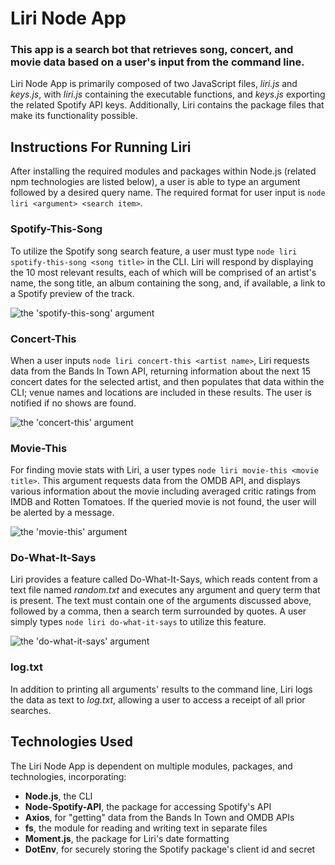 # Liri Node App

### This app is a search bot that retrieves song, concert, and movie data based on a user's input from the command line.

Liri Node App is primarily composed of two JavaScript files, *liri.js* and *keys.js*, with *liri.js* containing the executable functions, and *keys.js* exporting the related Spotify API keys. Additionally, Liri contains the package files that make its functionality possible.

## Instructions For Running Liri

After installing the required modules and packages within Node.js (related npm technologies are listed below), a user is able to type an argument followed by a desired query name. The required format for user input is `node liri <argument> <search item>`.

### Spotify-This-Song

To utilize the Spotify song search feature, a user must type `node liri spotify-this-song <song title>` in the CLI. Liri will respond by displaying the 10 most relevant results, each of which will be comprised of an artist's name, the song title, an album containing the song, and, if available, a link to a Spotify preview of the track.

![the 'spotify-this-song' argument](https://media.giphy.com/media/Y2hvAPdKuNCGwB26lk/giphy.gif)

### Concert-This

When a user inputs `node liri concert-this <artist name>`, Liri requests data from the Bands In Town API, returning information about the next 15 concert dates for the selected artist, and then populates that data within the CLI; venue names and locations are included in these results. The user is notified if no shows are found.

![the 'concert-this' argument](https://media.giphy.com/media/eMDz5RbxdTtlcosaOn/giphy.gif)

### Movie-This

For finding movie stats with Liri, a user types `node liri movie-this <movie title>`. This argument requests data from the OMDB API, and displays various information about the movie including averaged critic ratings from IMDB and Rotten Tomatoes. If the queried movie is not found, the user will be alerted by a message.

![the 'movie-this' argument](https://media.giphy.com/media/gHQCdj8i3nSHC8xWfx/giphy.gif)

### Do-What-It-Says

Liri provides a feature called Do-What-It-Says, which reads content from a text file named *random.txt* and executes any argument and query term that is present. The text must contain one of the arguments discussed above, followed by a comma, then a search term surrounded by quotes. A user simply types `node liri do-what-it-says` to utilize this feature.

![the 'do-what-it-says' argument](https://media.giphy.com/media/SUczF0kBZWgh37cb5j/giphy.gif)

### log.txt

In addition to printing all arguments' results to the command line, Liri logs the data as text to *log.txt*, allowing a user to access a receipt of all prior searches.

## Technologies Used

The Liri Node App is dependent on multiple modules, packages, and technologies, incorporating:

* **Node.js**, the CLI
* **Node-Spotify-API**, the package for accessing Spotify's API
* **Axios**, for "getting" data from the Bands In Town and OMDB APIs
* **fs**, the module for reading and writing text in separate files
* **Moment.js**, the package for Liri's date formatting
* **DotEnv**, for securely storing the Spotify package's client id and secret

